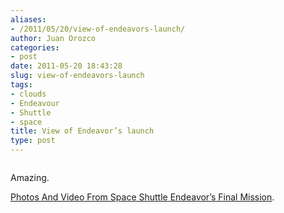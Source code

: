 ```yaml
---
aliases:
- /2011/05/20/view-of-endeavors-launch/
author: Juan Orozco
categories:
- post
date: 2011-05-20 18:43:28
slug: view-of-endeavors-launch
tags:
- clouds
- Endeavour
- Shuttle
- space
title: View of Endeavor’s launch
type: post
---
```


<p style="text-align:center;">
  <a href="http://www.uproxx.com/news/2011/05/space-shuttle-endeavor-launches-on-its-final-mission/comment-page-1/#page/3"><img src="http://juanthedesigner.files.wordpress.com/2011/05/299726560.jpg?w=580" alt="" data-recalc-dims="1" /></a>
</p>

Amazing.

[Photos And Video From Space Shuttle Endeavor’s Final Mission][1].

[1]: http://www.uproxx.com/news/2011/05/space-shuttle-endeavor-launches-on-its-final-mission/comment-page-1/#page/3